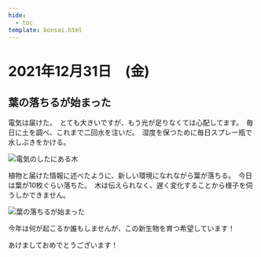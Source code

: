 ```yaml
---
hide:
  - toc
template: bonsai.html
---
```

# 2021年12月31日　(金)

## 葉の落ちるが始まった
電気は届けた。　とても大きいですが、もう光が足りなくては心配してます。　毎日に土を調べ、これまで二回水を注いだ。　湿度を保つために毎日スプレー瓶で水しぶきをかける。

![電気のしたにある木](https://lh3.googleusercontent.com/Fz3W3tpCAPpKZAxwTOhABXrgQ8znsyNknpWlvL_SGATw50Qo3tj8ZnsfoEXI_2MuQkI8p7cjkdh4O6tuQaie4RuvW4MxwJlWDh6RtvrPupvV-lYH9Vz3tt6Skk67H-B-tveBiOm7Nw=w2400)

植物と届けた情報に述べたように、新しい環境になれながら葉が落ちる。　今日は葉が10枚ぐらい落ちた。　木は伝えられなく、遅く変化することから様子を伺うしかできません。

![葉の落ちるが始まった](https://lh3.googleusercontent.com/B7XGHlQwdyIeg_f0vl18zToARbYsqsC0rNjHnATHKrgvqxEK5_IjrpGRxSy9d4sikD-UOW257XEwlHjhIJD6Ot3UYWnty2IS8KGMUT2jqh5kpM7WSNvrWleOro9T2KCMvzcRMr5yIA=w2400)

今年は何が起こるか誰もしませんが、この新生物を育つ希望しています！

あけましておめでとうございます！